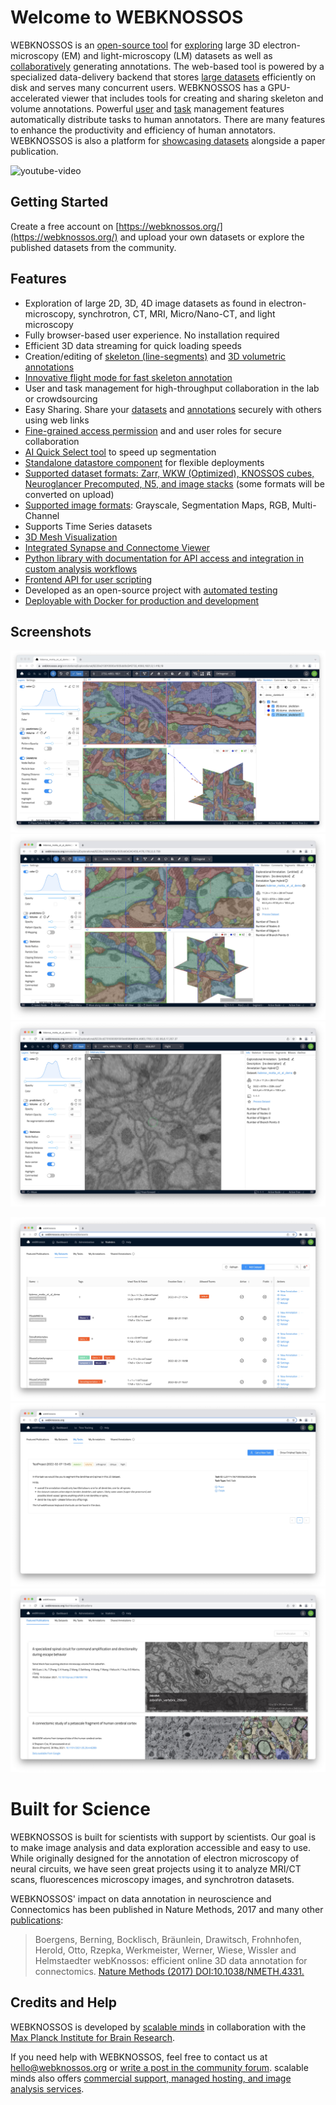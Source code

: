 # Welcome to WEBKNOSSOS

WEBKNOSSOS is an [open-source tool](https://github.com/scalableminds/webknossos) for [exploring](./ui/index.md) large 3D electron-microscopy (EM) and light-microscopy (LM) datasets as well as [collaboratively](./sharing/index.md) generating annotations.
The web-based tool is powered by a specialized data-delivery backend that stores [large datasets](./datasets/index.md) efficiently on disk and serves many concurrent users.
WEBKNOSSOS has a GPU-accelerated viewer that includes tools for creating and sharing skeleton and volume annotations.
Powerful [user](./users/index.md) and [task](./tasks_projects/index.md) management features automatically distribute tasks to human annotators.
There are many features to enhance the productivity and efficiency of human annotators.
WEBKNOSSOS is also a platform for [showcasing datasets](https://webknossos.org) alongside a paper publication.

![youtube-video](https://www.youtube.com/embed/36t4Rwx7Shg)

## Getting Started

Create a free account on [https://webknossos.org/](https://webknossos.org/) and upload your own datasets or explore the published datasets from the community.

## Features

- Exploration of large 2D, 3D, 4D image datasets as found in electron-microscopy, synchrotron, CT, MRI, Micro/Nano-CT, and light microscopy
- Fully browser-based user experience. No installation required
- Efficient 3D data streaming for quick loading speeds
- Creation/editing of [skeleton (line-segments)](./skeleton_annotation/index.md) and [3D volumetric annotations](./volume_annotation/index.md)
- [Innovative flight mode for fast skeleton annotation](https://www.nature.com/articles/nmeth.4331)
- User and task management for high-throughput collaboration in the lab or crowdsourcing
- Easy Sharing. Share your [datasets](./sharing/dataset_sharing.md) and [annotations](./sharing/annotation_sharing.md) securely with others using web links
- [Fine-grained access permission](./users/access_rights.md) and and user roles for secure collaboration
- [AI Quick Select tool](./volume_annotation/index.md#ai-quick-select) to speed up segmentation
- [Standalone datastore component](https://github.com/scalableminds/webknossos/tree/master/webknossos-datastore) for flexible deployments
- [Supported dataset formats: Zarr, WKW (Optimized), KNOSSOS cubes, Neuroglancer Precomputed, N5, and image stacks](./data/index.md) (some formats will be converted on upload)
- [Supported image formats](./data/index.md): Grayscale, Segmentation Maps, RGB, Multi-Channel
- Supports Time Series datasets
- [3D Mesh Visualization](./meshes/index.md)
- [Integrated Synapse and Connectome Viewer](./connectome_viewer.md)
- [Python library with documentation for API access and integration in custom analysis workflows](https://docs.webknossos.org/webknossos-py/index.html)
- [Frontend API for user scripting](https://webknossos.org/assets/docs/frontend-api/index.html)
- Developed as an open-source project with [automated testing](https://circleci.com/gh/scalableminds/webknossos)
- [Deployable with Docker for production and development](https://hub.docker.com/r/scalableminds/webknossos/)

## Screenshots

![Skeleton Annotations](./images/tracing_ui_skeleton.jpeg)
![Volume Annotations](./images/tracing_ui_volume.jpeg)
![Flight Mode](./images/tracing_ui_flight.jpeg)

![Managing Datasets](./images/dashboard_datasets.jpeg)
![Working on Tasks](./images/dashboard_tasks.jpeg)
![Showcasing Datasets](./images/dashboard_featured_publications.jpeg)

# Built for Science

WEBKNOSSOS is built for scientists with support by scientists. Our goal is to make image analysis and data exploration accessible and easy to use.
While originally designed for the annotation of electron microscopy of neural circuits, we have seen great projects using it to analyze MRI/CT scans, fluorescences microscopy images, and synchrotron datasets.

WEBKNOSSOS' impact on data annotation in neuroscience and Connectomics has been published in Nature Methods, 2017 and many other [publications](./publications.md):

> Boergens, Berning, Bocklisch, Bräunlein, Drawitsch, Frohnhofen, Herold, Otto, Rzepka, Werkmeister, Werner, Wiese, Wissler and Helmstaedter
> webKnossos: efficient online 3D data annotation for connectomics.
> [Nature Methods (2017) DOI:10.1038/NMETH.4331.](https://www.nature.com/articles/nmeth.4331)

## Credits and Help

WEBKNOSSOS is developed by [scalable minds](https://scalableminds.com) in collaboration with the [Max Planck Institute for Brain Research](https://brain.mpg.de/connectomics).

If you need help with WEBKNOSSOS, feel free to contact us at [hello@webknossos.org](mailto:hello@webknossos.org) or [write a post in the community forum](https://forum.image.sc/tag/webknossos).
scalable minds also offers [commercial support, managed hosting, and image analysis services](https://webknossos.org/pricing).
